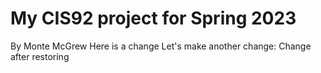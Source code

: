 # My CIS92 project for Spring 2023
By Monte McGrew
Here is a change
Let's make another change:
Change after restoring
